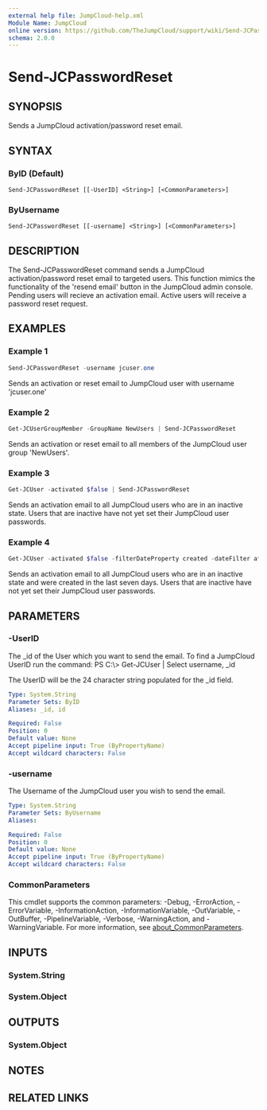 ```yaml
---
external help file: JumpCloud-help.xml
Module Name: JumpCloud
online version: https://github.com/TheJumpCloud/support/wiki/Send-JCPasswordReset
schema: 2.0.0
---
```


# Send-JCPasswordReset

## SYNOPSIS
Sends a JumpCloud activation/password reset email.

## SYNTAX

### ByID (Default)
```
Send-JCPasswordReset [[-UserID] <String>] [<CommonParameters>]
```

### ByUsername
```
Send-JCPasswordReset [[-username] <String>] [<CommonParameters>]
```

## DESCRIPTION
The Send-JCPasswordReset command sends a JumpCloud activation/password reset email to targeted users. This function mimics the functionality of the 'resend email' button in the JumpCloud admin console.
Pending users will recieve an activation email. Active users will receive a password reset request.

## EXAMPLES

### Example 1
```powershell
Send-JCPasswordReset -username jcuser.one
```

Sends an activation or reset email to JumpCloud user with username 'jcuser.one'

### Example 2
```powershell
Get-JCUserGroupMember -GroupName NewUsers | Send-JCPasswordReset
```

Sends an activation or reset email to all members of the JumpCloud user group 'NewUsers'.

### Example 3
```powershell
Get-JCUser -activated $false | Send-JCPasswordReset
```

Sends an activation email to all JumpCloud users who are in an inactive state. Users that are inactive have not yet set their JumpCloud user passwords.

### Example 4
```powershell
Get-JCUser -activated $false -filterDateProperty created -dateFilter after -date (Get-Date).AddDays(-7) -returnProperties username | Send-JCPasswordReset
```

Sends an activation email to all JumpCloud users who are in an inactive state and were created in the last seven days. Users that are inactive have not yet set their JumpCloud user passwords.

## PARAMETERS

### -UserID
The _id of the User which you want to send the email.
To find a JumpCloud UserID run the command: PS C:\\\> Get-JCUser | Select username, _id

The UserID will be the 24 character string populated for the _id field.

```yaml
Type: System.String
Parameter Sets: ByID
Aliases: _id, id

Required: False
Position: 0
Default value: None
Accept pipeline input: True (ByPropertyName)
Accept wildcard characters: False
```

### -username
The Username of the JumpCloud user you wish to send the email.

```yaml
Type: System.String
Parameter Sets: ByUsername
Aliases:

Required: False
Position: 0
Default value: None
Accept pipeline input: True (ByPropertyName)
Accept wildcard characters: False
```

### CommonParameters
This cmdlet supports the common parameters: -Debug, -ErrorAction, -ErrorVariable, -InformationAction, -InformationVariable, -OutVariable, -OutBuffer, -PipelineVariable, -Verbose, -WarningAction, and -WarningVariable. For more information, see [about_CommonParameters](http://go.microsoft.com/fwlink/?LinkID=113216).

## INPUTS

### System.String
### System.Object
## OUTPUTS

### System.Object
## NOTES

## RELATED LINKS
